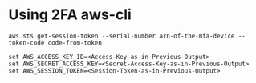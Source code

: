 <!-- TITLE: AWS -->
<!-- SUBTITLE: A quick summary of Aws -->

# Using 2FA aws-cli
```
aws sts get-session-token --serial-number arn-of-the-mfa-device --token-code code-from-token

set AWS_ACCESS_KEY_ID=<Access-Key-as-in-Previous-Output>
set AWS_SECRET_ACCESS_KEY=<Secret-Access-Key-as-in-Previous-Output>
set AWS_SESSION_TOKEN=<Session-Token-as-in-Previous-Output>
```